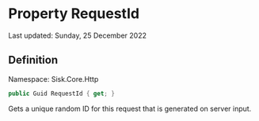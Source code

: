 # Property RequestId
Last updated: Sunday, 25 December 2022

## Definition
Namespace: Sisk.Core.Http

```csharp
public Guid RequestId { get; }
```

Gets a unique random ID for this request that is generated on server input.

